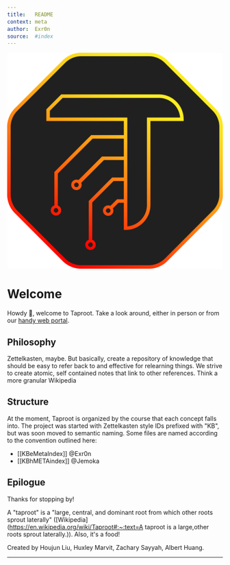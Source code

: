 ```yaml
---
title:   README
context: meta
author:  Exr0n
source:  #index
---
```


![Taproot Logo](./meta/taproot_logo_redorange.png)

# Welcome
Howdy :wave:, welcome to Taproot. Take a look around, either in person or from our [handy web portal](taproot.shabang.cf).

## Philosophy
Zettelkasten, maybe. But basically, create a repository of knowledge that should be easy to refer back to and effective for relearning things.
We strive to create atomic, self contained notes that link to other references. Think a more granular Wikipedia

## Structure

At the moment, Taproot is organized by the course that each concept falls into.
The project was started with Zettelkasten style IDs prefixed with "KB", but was soon moved to semantic naming.
Some files are named according to the convention outlined here: 

- [[KBeMetaIndex]] @Exr0n
- [[KBhMETAindex]] @Jemoka


## Epilogue

Thanks for stopping by!

A "taproot" is a "large, central, and dominant root from which other roots sprout laterally" ([Wikipedia](https://en.wikipedia.org/wiki/Taproot#:~:text=A taproot is a large,other roots sprout laterally.)). Also, it's a food!

Created by Houjun Liu, Huxley Marvit, Zachary Sayyah, Albert Huang.

---


